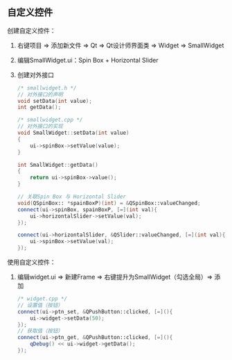 ## 自定义控件

创建自定义控件：

1. 右键项目 => 添加新文件 => Qt => Qt设计师界面类 => Widget => SmallWidget

2. 编辑SmallWidget.ui：Spin Box + Horizontal Slider

3. 创建对外接口

   ```c++
   /* smallwidget.h */
   // 对外接口的声明	
   void setData(int value);
   int getData();
   
   /* smallwidget.cpp */
   // 对外接口的实现	
   void SmallWidget::setData(int value)
   {
       ui->spinBox->setValue(value);
   }
   
   int SmallWidget::getData()
   {
       return ui->spinBox->value();
   }	
   
   // 关联Spin Box 与 Horizontal Slider
   void(QSpinBox:: *spainBoxP)(int) = &QSpinBox::valueChanged;
   connect(ui->spinBox, spainBoxP, [=](int val){
       ui->horizontalSlider->setValue(val);
   });
   
   connect(ui->horizontalSlider, &QSlider::valueChanged, [=](int val){
       ui->spinBox->setValue(val);
   });
   ```

使用自定义控件：

1. 编辑widget.ui => 新建Frame => 右键提升为SmallWidget（勾选全局）=> 添加

   ```C++
   /* widget.cpp */
   // 设置值（按钮）
   connect(ui->ptn_set, &QPushButton::clicked, [=](){
       ui->widget->setData(50);
   });
   // 获取值（按钮）
   connect(ui->ptn_get, &QPushButton::clicked, [=](){
       qDebug() << ui->widget->getData();
   });
   ```





